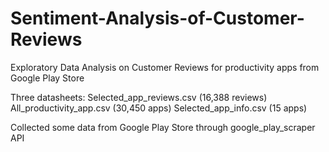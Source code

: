 # Sentiment-Analysis-of-Customer-Reviews
Exploratory Data Analysis on Customer Reviews for productivity apps from Google Play Store

Three datasheets:
Selected_app_reviews.csv (16,388 reviews)
All_productivity_app.csv (30,450 apps)
Selected_app_info.csv (15 apps)


Collected some data from Google Play Store through google_play_scraper API



